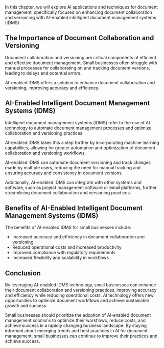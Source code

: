
In this chapter, we will explore AI applications and techniques for document management, specifically focused on enhancing document collaboration and versioning with AI-enabled intelligent document management systems (IDMS).

The Importance of Document Collaboration and Versioning
-------------------------------------------------------

Document collaboration and versioning are critical components of efficient and effective document management. Small businesses often struggle with manual processes for collaborating on and tracking document versions, leading to delays and potential errors.

AI-enabled IDMS offers a solution to enhance document collaboration and versioning, improving accuracy and efficiency.

AI-Enabled Intelligent Document Management Systems (IDMS)
---------------------------------------------------------

Intelligent document management systems (IDMS) refer to the use of AI technology to automate document management processes and optimize collaboration and versioning practices.

AI-enabled IDMS takes this a step further by incorporating machine learning capabilities, allowing for greater automation and optimization of document collaboration and versioning workflows.

AI-enabled IDMS can automate document versioning and track changes made by multiple users, reducing the need for manual tracking and ensuring accuracy and consistency in document versions.

Additionally, AI-enabled IDMS can integrate with other systems and software, such as project management software or email platforms, further streamlining document collaboration and versioning practices.

Benefits of AI-Enabled Intelligent Document Management Systems (IDMS)
---------------------------------------------------------------------

The benefits of AI-enabled IDMS for small businesses include:

* Increased accuracy and efficiency in document collaboration and versioning
* Reduced operational costs and increased productivity
* Improved compliance with regulatory requirements
* Increased flexibility and scalability in workflows

Conclusion
----------

By leveraging AI-enabled IDMS technology, small businesses can enhance their document collaboration and versioning practices, improving accuracy and efficiency while reducing operational costs. AI technology offers new opportunities to optimize document workflows and achieve sustainable growth and success.

Small businesses should prioritize the adoption of AI-enabled document management solutions to optimize their workflows, reduce costs, and achieve success in a rapidly changing business landscape. By staying informed about emerging trends and best practices in AI for document management, small businesses can continue to improve their practices and achieve success.
